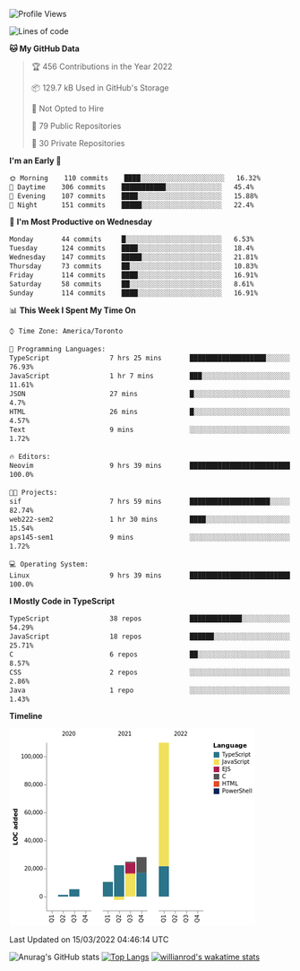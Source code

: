 <!--START_SECTION:waka-->
![Profile Views](http://img.shields.io/badge/Profile%20Views-7-blue)

![Lines of code](https://img.shields.io/badge/From%20Hello%20World%20I%27ve%20Written-200%20Thousand%20lines%20of%20code-blue)

**🐱 My GitHub Data** 

> 🏆 456 Contributions in the Year 2022
 > 
> 📦 129.7 kB Used in GitHub's Storage 
 > 
> 🚫 Not Opted to Hire
 > 
> 📜 79 Public Repositories 
 > 
> 🔑 30 Private Repositories  
 > 
**I'm an Early 🐤** 

```text
🌞 Morning    110 commits    ████░░░░░░░░░░░░░░░░░░░░░   16.32% 
🌆 Daytime    306 commits    ███████████░░░░░░░░░░░░░░   45.4% 
🌃 Evening    107 commits    ████░░░░░░░░░░░░░░░░░░░░░   15.88% 
🌙 Night      151 commits    █████░░░░░░░░░░░░░░░░░░░░   22.4%

```
📅 **I'm Most Productive on Wednesday** 

```text
Monday       44 commits     █░░░░░░░░░░░░░░░░░░░░░░░░   6.53% 
Tuesday      124 commits    ████░░░░░░░░░░░░░░░░░░░░░   18.4% 
Wednesday    147 commits    █████░░░░░░░░░░░░░░░░░░░░   21.81% 
Thursday     73 commits     ██░░░░░░░░░░░░░░░░░░░░░░░   10.83% 
Friday       114 commits    ████░░░░░░░░░░░░░░░░░░░░░   16.91% 
Saturday     58 commits     ██░░░░░░░░░░░░░░░░░░░░░░░   8.61% 
Sunday       114 commits    ████░░░░░░░░░░░░░░░░░░░░░   16.91%

```


📊 **This Week I Spent My Time On** 

```text
⌚︎ Time Zone: America/Toronto

💬 Programming Languages: 
TypeScript               7 hrs 25 mins       ███████████████████░░░░░░   76.93% 
JavaScript               1 hr 7 mins         ███░░░░░░░░░░░░░░░░░░░░░░   11.61% 
JSON                     27 mins             █░░░░░░░░░░░░░░░░░░░░░░░░   4.7% 
HTML                     26 mins             █░░░░░░░░░░░░░░░░░░░░░░░░   4.57% 
Text                     9 mins              ░░░░░░░░░░░░░░░░░░░░░░░░░   1.72%

🔥 Editors: 
Neovim                   9 hrs 39 mins       █████████████████████████   100.0%

🐱‍💻 Projects: 
sif                      7 hrs 59 mins       ████████████████████░░░░░   82.74% 
web222-sem2              1 hr 30 mins        ████░░░░░░░░░░░░░░░░░░░░░   15.54% 
aps145-sem1              9 mins              ░░░░░░░░░░░░░░░░░░░░░░░░░   1.72%

💻 Operating System: 
Linux                    9 hrs 39 mins       █████████████████████████   100.0%

```

**I Mostly Code in TypeScript** 

```text
TypeScript               38 repos            █████████████░░░░░░░░░░░░   54.29% 
JavaScript               18 repos            ██████░░░░░░░░░░░░░░░░░░░   25.71% 
C                        6 repos             ██░░░░░░░░░░░░░░░░░░░░░░░   8.57% 
CSS                      2 repos             ░░░░░░░░░░░░░░░░░░░░░░░░░   2.86% 
Java                     1 repo              ░░░░░░░░░░░░░░░░░░░░░░░░░   1.43%

```


**Timeline**

![Chart not found](https://raw.githubusercontent.com/wise-introvert/wise-introvert/master/charts/bar_graph.png) 


 Last Updated on 15/03/2022 04:46:14 UTC
<!--END_SECTION:waka-->

![Anurag's GitHub stats](https://github-readme-stats.vercel.app/api?username=wise-introvert&count_private=true&show_icons=true)
[![Top Langs](https://github-readme-stats.vercel.app/api/top-langs/?username=wise-introvert&langs_count=10)](https://github.com/anuraghazra/github-readme-stats)
[![willianrod's wakatime stats](https://github-readme-stats.vercel.app/api/wakatime?username=wiseintrovert)](https://github.com/anuraghazra/github-readme-stats)
